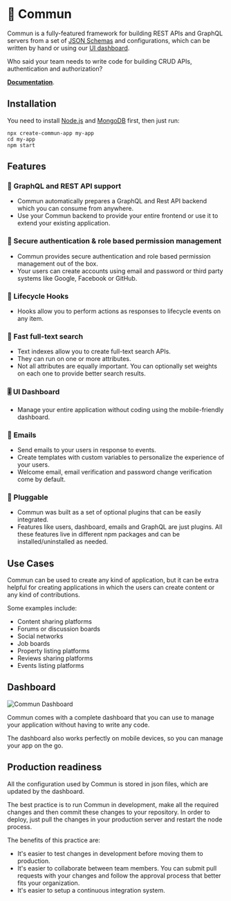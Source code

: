 # 🎩 Commun

Commun is a fully-featured framework for building REST APIs and GraphQL servers from a set of [JSON Schemas](https://json-schema.org/)
and configurations, which can be written by hand or using our [UI dashboard](#dashboard).

Who said your team needs to write code for building CRUD APIs, authentication and authorization?

**[Documentation](https://commun.dev/docs/introduction)**.

## Installation

You need to install [Node.js](https://nodejs.org/en/download/) and [MongoDB](https://docs.mongodb.com/manual/installation/) first, then just run:

```
npx create-commun-app my-app
cd my-app
npm start
```

## Features

### 🚀 GraphQL and REST API support
- Commun automatically prepares a GraphQL and Rest API backend which you can consume from anywhere.
- Use your Commun backend to provide your entire frontend or use it to extend your existing application.
 
### 🔑 Secure authentication & role based permission management
- Commun provides secure authentication and role based permission management out of the box.
- Your users can create accounts using email and password or third party systems like Google, Facebook or GitHub.
 
### 🤩 Lifecycle Hooks
- Hooks allow you to perform actions as responses to lifecycle events on any item.
 
### 🔎 Fast full-text search
- Text indexes allow you to create full-text search APIs.
- They can run on one or more attributes.
- Not all attributes are equally important. You can optionally set weights on each one to provide better search results.
   
### 🎚 UI Dashboard
- Manage your entire application without coding using the mobile-friendly dashboard.
  
### 📧 Emails
- Send emails to your users in response to events.
- Create templates with custom variables to personalize the experience of your users.
- Welcome email, email verification and password change verification come by default.  

### 🔌 Pluggable
- Commun was built as a set of optional plugins that can be easily integrated.
- Features like users, dashboard, emails and GraphQL are just plugins.
All these features live in different npm packages and can be installed/uninstalled as needed.

## Use Cases

Commun can be used to create any kind of application, but it can be extra helpful for creating applications in which the
users can create content or any kind of contributions.

Some examples include:

- Content sharing platforms
- Forums or discussion boards
- Social networks
- Job boards
- Property listing platforms
- Reviews sharing platforms
- Events listing platforms

## Dashboard

![Commun Dashboard](https://i.imgur.com/OfssVs1.png)

Commun comes with a complete dashboard that you can use to manage your application without having to write any code.

The dashboard also works perfectly on mobile devices, so you can manage your app on the go.

## Production readiness

All the configuration used by Commun is stored in json files, which are updated by the dashboard.

The best practice is to run Commun in development, make all the required changes and then commit these changes to your repository.
In order to deploy, just pull the changes in your production server and restart the node process.

The benefits of this practice are: 
* It's easier to test changes in development before moving them to production.
* It's easier to collaborate between team members. You can submit pull requests with your changes and follow the approval process that better fits your organization.
* It's easier to setup a continuous integration system.
